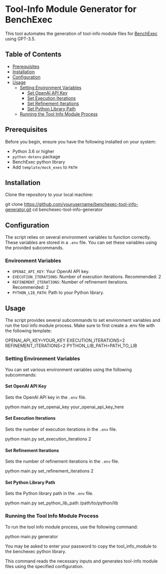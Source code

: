 # Tool-Info Module Generator for BenchExec

This tool automates the generation of tool-info module files for [BenchExec](https://github.com/sosy-lab/benchexec) using GPT-3.5.

## Table of Contents

- [Prerequisites](#prerequisites)
- [Installation](#installation)
- [Configuration](#configuration)
- [Usage](#usage)
  - [Setting Environment Variables](#setting-environment-variables)
    - [Set OpenAI API Key](#set-openai-api-key)
    - [Set Execution Iterations](#set-execution-iterations)
    - [Set Refinement Iterations](#set-refinement-iterations)
    - [Set Python Library Path](#set-python-library-path)
  - [Running the Tool Info Module Process](#running-the-tool-info-module-process)

## Prerequisites

Before you begin, ensure you have the following installed on your system:

- Python 3.6 or higher
- `python-dotenv` package
- BenchExec python library
- Add `template/mock_exes` to `PATH`

## Installation

Clone the repository to your local machine:

git clone https://github.com/yourusername/benchexec-tool-info-generator.git
cd benchexec-tool-info-generator

## Configuration

The script relies on several environment variables to function correctly. These variables are stored in a `.env` file. You can set these variables using the provided subcommands.

### Environment Variables

- `OPENAI_API_KEY`: Your OpenAI API key.
- `EXECUTION_ITERATIONS`: Number of execution iterations. Recommended: 2
- `REFINEMENT_ITERATIONS`: Number of refinement iterations. Recommended: 2
- `PYTHON_LIB_PATH`: Path to your Python library.

## Usage

The script provides several subcommands to set environment variables and run the tool info module process.
Make sure to first create a .env file with the following template:

OPENAI_API_KEY=YOUR_KEY
EXECUTION_ITERATIONS=2
REFINEMENT_ITERATIONS=2
PYTHON_LIB_PATH=PATH_TO_LIB

### Setting Environment Variables

You can set various environment variables using the following subcommands:

#### Set OpenAI API Key

Sets the OpenAI API key in the `.env` file.

python main.py set_openai_key your_openai_api_key_here


#### Set Execution Iterations

Sets the number of execution iterations in the `.env` file.

python main.py set_execution_iterations 2


#### Set Refinement Iterations

Sets the number of refinement iterations in the `.env` file.

python main.py set_refinement_iterations 2


#### Set Python Library Path

Sets the Python library path in the `.env` file.

python main.py set_python_lib_path /path/to/python/lib


### Running the Tool Info Module Process

To run the tool info module process, use the following command:

python main.py generator

You may be asked to enter your password to copy the tool_info_module to the benchexec python library.

This command reads the necessary inputs and generates tool-info module files using the specified configuration.